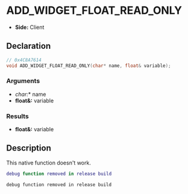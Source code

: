 # ADD_WIDGET_FLOAT_READ_ONLY
- **Side:** Client

## Declaration
```cpp
// 0x4C8A7614
void ADD_WIDGET_FLOAT_READ_ONLY(char* name, float& variable);
```

### Arguments
- **char*:** name
- **float&:** variable

### Results
- **float&:** variable

## Description
This native function doesn't work.

```lua
debug function removed in release build
```

```squirrel
debug function removed in release build
```